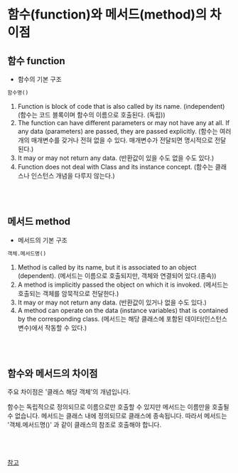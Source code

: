# 함수(function)와 메서드(method)의 차이점

## 함수 function
+ 함수의 기본 구조
```python
함수명()
```

1. Function is block of code that is also called by its name. (independent) (함수는 코드 블록이며 함수의 이름으로 호출된다. (독립))
2. The function can have different parameters or may not have any at all. If any data (parameters) are passed, they are passed explicitly. (함수는 여러 개의 매개변수를 갖거나 전혀 없을 수 있다. 매개변수가 전달되면 명시적으로 전달된다.)
3. It may or may not return any data. (반환값이 있을 수도 없을 수도 있다.)
4. Function does not deal with Class and its instance concept. (함수는 클래스나 인스턴스 개념을 다루지 않는다.)


<br><br>

## 메서드 method
+ 메서드의 기본 구조
```python
객체.메서드명()
```

1. Method is called by its name, but it is associated to an object (dependent). (메서드는 이름으로 호출되지만, 객체와 연결되어 있다.(종속))
2. A method is implicitly passed the object on which it is invoked. (메서드는 호출되는 객체를 암묵적으로 전달한다.)
3. It may or may not return any data. (반환값이 있거나 없을 수도 있다.)
4. A method can operate on the data (instance variables) that is contained by the corresponding class. (메서드는 해당 클래스에 포함된 데이터(인스턴스 변수)에서 작동할 수 있다.)

<br><br>

## 함수와 메서드의 차이점
주요 차이점은 '클래스 해당 객체'의 개념입니다.

함수는 독립적으로 정의되므로 이름으로만 호출할 수 있지만 메서드는 이름만을 호출될 수 없습니다. 메서드는 클래스 내에 정의되므로 클래스에 종속됩니다. 따라서 메서드는 '객체.메서드명()' 과 같이 클래스의 참조로 호출해야 합니다.

<br><br><br>
[참고](https://sikaleo.tistory.com/120)